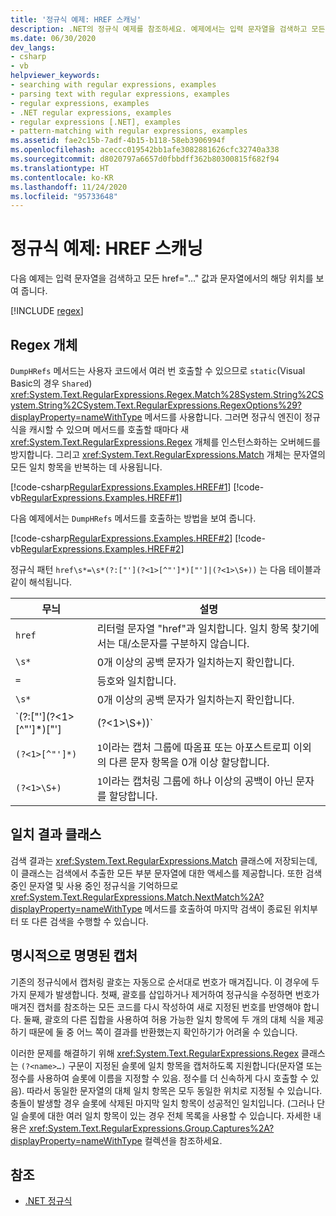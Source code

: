 ```yaml
---
title: '정규식 예제: HREF 스캐닝'
description: .NET의 정규식 예제를 참조하세요. 예제에서는 입력 문자열을 검색하고 모든 href 특성 값과 해당 위치를 보여 줍니다.
ms.date: 06/30/2020
dev_langs:
- csharp
- vb
helpviewer_keywords:
- searching with regular expressions, examples
- parsing text with regular expressions, examples
- regular expressions, examples
- .NET regular expressions, examples
- regular expressions [.NET], examples
- pattern-matching with regular expressions, examples
ms.assetid: fae2c15b-7adf-4b15-b118-58eb3906994f
ms.openlocfilehash: aceccc019542bb1afe3082881626cfc32740a338
ms.sourcegitcommit: d8020797a6657d0fbbdff362b80300815f682f94
ms.translationtype: HT
ms.contentlocale: ko-KR
ms.lasthandoff: 11/24/2020
ms.locfileid: "95733648"
---
```

# <a name="regular-expression-example-scanning-for-hrefs"></a>정규식 예제: HREF 스캐닝

다음 예제는 입력 문자열을 검색하고 모든 href="…" 값과 문자열에서의 해당 위치를 보여 줍니다.  

[!INCLUDE [regex](../../../includes/regex.md)]

## <a name="the-regex-object"></a>Regex 개체

 `DumpHRefs` 메서드는 사용자 코드에서 여러 번 호출할 수 있으므로 `static`(Visual Basic의 경우 `Shared`) <xref:System.Text.RegularExpressions.Regex.Match%28System.String%2CSystem.String%2CSystem.Text.RegularExpressions.RegexOptions%29?displayProperty=nameWithType> 메서드를 사용합니다. 그러면 정규식 엔진이 정규식을 캐시할 수 있으며 메서드를 호출할 때마다 새 <xref:System.Text.RegularExpressions.Regex> 개체를 인스턴스화하는 오버헤드를 방지합니다. 그리고 <xref:System.Text.RegularExpressions.Match> 개체는 문자열의 모든 일치 항목을 반복하는 데 사용됩니다.  
  
 [!code-csharp[RegularExpressions.Examples.HREF#1](../../../samples/snippets/csharp/VS_Snippets_CLR/RegularExpressions.Examples.HREF/cs/example.cs#1)]
 [!code-vb[RegularExpressions.Examples.HREF#1](../../../samples/snippets/visualbasic/VS_Snippets_CLR/RegularExpressions.Examples.HREF/vb/example.vb#1)]  
  
 다음 예제에서는 `DumpHRefs` 메서드를 호출하는 방법을 보여 줍니다.  
  
 [!code-csharp[RegularExpressions.Examples.HREF#2](../../../samples/snippets/csharp/VS_Snippets_CLR/RegularExpressions.Examples.HREF/cs/example.cs#2)]
 [!code-vb[RegularExpressions.Examples.HREF#2](../../../samples/snippets/visualbasic/VS_Snippets_CLR/RegularExpressions.Examples.HREF/vb/example.vb#2)]  
  
 정규식 패턴 `href\s*=\s*(?:["'](?<1>[^"']*)["']|(?<1>\S+))` 는 다음 테이블과 같이 해석됩니다.  
  
|무늬|설명|  
|-------------|-----------------|  
|`href`|리터럴 문자열 "href"과 일치합니다. 일치 항목 찾기에서는 대/소문자를 구분하지 않습니다.|  
|`\s*`|0개 이상의 공백 문자가 일치하는지 확인합니다.|  
|`=`|등호와 일치합니다.|  
|`\s*`|0개 이상의 공백 문자가 일치하는지 확인합니다.|  
|`(?:\["'\](?<1>\[^"'\]*)["']|(?<1>\S+))`|캡처된 그룹에 결과를 할당하지 않으며 다음 중 하나와 일치합니다.<br /> <ul><li><p>따옴표 또는 아포스트로피 뒤에 따옴표 또는 아포스트로피 이외의 다른 문자가 0개 이상 나오고 그 뒤에 다시 따옴표 또는 아포스트로피가 나오는 항목. `1`이라는 그룹이 이 패턴에 포함됩니다.</p></li><li><p>하나 이상의 공백이 아닌 문자. `1`이라는 그룹이 이 패턴에 포함됩니다.</p></li></ul>|  
|`(?<1>[^"']*)`|`1`이라는 캡처 그룹에 따옴표 또는 아포스트로피 이외의 다른 문자 항목을 0개 이상 할당합니다.|  
|`(?<1>\S+)`|`1`이라는 캡처링 그룹에 하나 이상의 공백이 아닌 문자를 할당합니다.|  
  
## <a name="match-result-class"></a>일치 결과 클래스  

 검색 결과는 <xref:System.Text.RegularExpressions.Match> 클래스에 저장되는데, 이 클래스는 검색에서 추출한 모든 부분 문자열에 대한 액세스를 제공합니다. 또한 검색 중인 문자열 및 사용 중인 정규식을 기억하므로 <xref:System.Text.RegularExpressions.Match.NextMatch%2A?displayProperty=nameWithType> 메서드를 호출하여 마지막 검색이 종료된 위치부터 또 다른 검색을 수행할 수 있습니다.  
  
## <a name="explicitly-named-captures"></a>명시적으로 명명된 캡처  

 기존의 정규식에서 캡처링 괄호는 자동으로 순서대로 번호가 매겨집니다. 이 경우에 두 가지 문제가 발생합니다. 첫째, 괄호를 삽입하거나 제거하여 정규식을 수정하면 번호가 매겨진 캡처를 참조하는 모든 코드를 다시 작성하여 새로 지정된 번호를 반영해야 합니다. 둘째, 괄호의 다른 집합을 사용하여 허용 가능한 일치 항목에 두 개의 대체 식을 제공하기 때문에 둘 중 어느 쪽이 결과를 반환했는지 확인하기가 어려울 수 있습니다.  
  
 이러한 문제를 해결하기 위해 <xref:System.Text.RegularExpressions.Regex> 클래스는 `(?<name>…)` 구문이 지정된 슬롯에 일치 항목을 캡처하도록 지원합니다(문자열 또는 정수를 사용하여 슬롯에 이름을 지정할 수 있음. 정수를 더 신속하게 다시 호출할 수 있음). 따라서 동일한 문자열의 대체 일치 항목은 모두 동일한 위치로 지정될 수 있습니다. 충돌이 발생할 경우 슬롯에 삭제된 마지막 일치 항목이 성공적인 일치입니다. (그러나 단일 슬롯에 대한 여러 일치 항목이 있는 경우 전체 목록을 사용할 수 있습니다. 자세한 내용은 <xref:System.Text.RegularExpressions.Group.Captures%2A?displayProperty=nameWithType> 컬렉션을 참조하세요.  
  
## <a name="see-also"></a>참조

- [.NET 정규식](regular-expressions.md)
